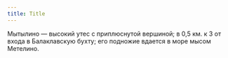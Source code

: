 ```yaml
---
title: Title
---
```


Мытылино — высокий утес с приплюснутой вершиной; в 0,5 км. к З от входа в
Балаклавскую бухту; его подножие вдается в море мысом Метелино.
